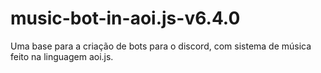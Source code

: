 # music-bot-in-aoi.js-v6.4.0
Uma base para a criação de bots para o discord,
com sistema de música feito na linguagem aoi.js.
